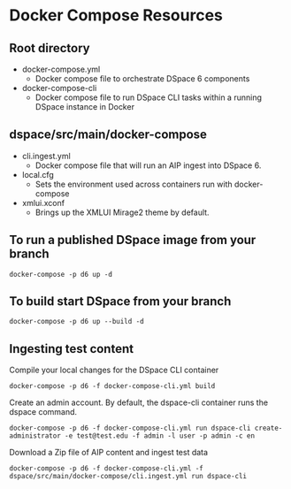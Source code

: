 # Docker Compose Resources

## Root directory
- docker-compose.yml
  - Docker compose file to orchestrate DSpace 6 components
- docker-compose-cli
  - Docker compose file to run DSpace CLI tasks within a running DSpace instance in Docker

## dspace/src/main/docker-compose

- cli.ingest.yml
  - Docker compose file that will run an AIP ingest into DSpace 6.
- local.cfg
  - Sets the environment used across containers run with docker-compose
- xmlui.xconf
  - Brings up the XMLUI Mirage2 theme by default.

## To run a published DSpace image from your branch

```
docker-compose -p d6 up -d
```

## To build start DSpace from your branch
```
docker-compose -p d6 up --build -d
```

## Ingesting test content

Compile your local changes for the DSpace CLI container
```
docker-compose -p d6 -f docker-compose-cli.yml build
```

Create an admin account.  By default, the dspace-cli container runs the dspace command.
```
docker-compose -p d6 -f docker-compose-cli.yml run dspace-cli create-administrator -e test@test.edu -f admin -l user -p admin -c en
```

Download a Zip file of AIP content and ingest test data
```
docker-compose -p d6 -f docker-compose-cli.yml -f dspace/src/main/docker-compose/cli.ingest.yml run dspace-cli
```
